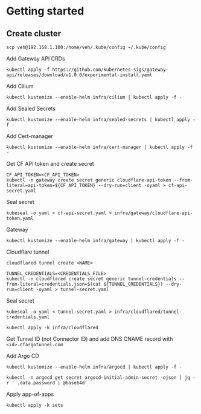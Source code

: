 # Getting started

## Create cluster

```shell
scp veh@192.168.1.100:/home/veh/.kube/config ~/.kube/config
```

Add Gateway API CRDs

```shell
kubectl apply -f https://github.com/kubernetes-sigs/gateway-api/releases/download/v1.0.0/experimental-install.yaml
```

Add Cilium

```shell
kubectl kustomize --enable-helm infra/cilium | kubectl apply -f -
```

Add Sealed Secrets

```shell
kubectl kustomize --enable-helm infra/sealed-secrets | kubectl apply -f -
```

Add Cert-manager

```shell
kubectl kustomize --enable-helm infra/cert-manager | kubectl apply -f -
```

Get CF API token and create secret

```shell
CF_API_TOKEN=<CF_API_TOKEN>
kubectl -n gateway create secret generic cloudflare-api-token --from-literal=api-token=${CF_API_TOKEN} --dry-run=client -oyaml > cf-api-secret.yaml 
```

Seal secret

```shell
kubeseal -o yaml < cf-api-secret.yaml > infra/gateway/cloudflare-api-token.yaml
```

Gateway

```shell
kubectl kustomize --enable-helm infra/gateway | kubectl apply -f -
```

Cloudflare tunnel

```shell
cloudflared tunnel create <NAME>
```

```shell
TUNNEL_CREDENTIALS=<CREDENTIALS_FILE>
kubectl -n cloudflared create secret generic tunnel-credentials --from-literal=credentials.json=$(cat ${TUNNEL_CREDENTIALS}) --dry-run=client -oyaml > tunnel-secret.yaml 
```

Seal secret

```shell
kubeseal -o yaml < tunnel-secret.yaml > infra/cloudflared/tunnel-credentials.yaml
```

```shell
kubectl apply -k infra/cloudflared
```

Get Tunnel ID (not Connector ID) and add DNS CNAME record with `<id>.cfargotunnel.com`

Add Argo CD

```shell
kubectl kustomize --enable-helm infra/argocd | kubectl apply -f -
```

```shell
kubectl -n argocd get secret argocd-initial-admin-secret -ojson | jq -r ' .data.password | @base64d'
```

Apply app-of-apps

```shell
kubectl apply -k sets
```